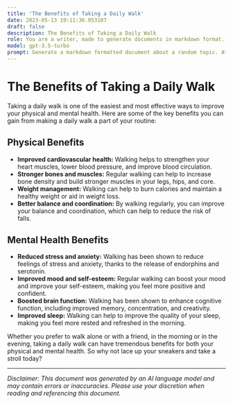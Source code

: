 ```yaml
---
title: 'The Benefits of Taking a Daily Walk'
date: 2023-05-13 19:11:36.053107
draft: false
description: The Benefits of Taking a Daily Walk
role: You are a writer, made to generate documents in markdown format. It is very important that all of the documents you generate are in valid markdown format.
model: gpt-3.5-turbo
prompt: Generate a markdown formatted document about a random topic. At the bottom, include a disclaimer explaining that the document was generated by you. The first line of the document should be the title. Make sure that the entire document is in proper markdown format, using a mix of various tags to make the document visually appealing.
---
```


# The Benefits of Taking a Daily Walk

Taking a daily walk is one of the easiest and most effective ways to improve your physical and mental health. Here are some of the key benefits you can gain from making a daily walk a part of your routine: 

## Physical Benefits
- **Improved cardiovascular health:** Walking helps to strengthen your heart muscles, lower blood pressure, and improve blood circulation.
- **Stronger bones and muscles:** Regular walking can help to increase bone density and build stronger muscles in your legs, hips, and core.
- **Weight management:** Walking can help to burn calories and maintain a healthy weight or aid in weight loss.
- **Better balance and coordination:** By walking regularly, you can improve your balance and coordination, which can help to reduce the risk of falls.

## Mental Health Benefits
- **Reduced stress and anxiety:** Walking has been shown to reduce feelings of stress and anxiety, thanks to the release of endorphins and serotonin.
- **Improved mood and self-esteem:** Regular walking can boost your mood and improve your self-esteem, making you feel more positive and confident.
- **Boosted brain function:** Walking has been shown to enhance cognitive function, including improved memory, concentration, and creativity.
- **Improved sleep:** Walking can help to improve the quality of your sleep, making you feel more rested and refreshed in the morning.

Whether you prefer to walk alone or with a friend, in the morning or in the evening, taking a daily walk can have tremendous benefits for both your physical and mental health. So why not lace up your sneakers and take a stroll today?

---

*Disclaimer: This document was generated by an AI language model and may contain errors or inaccuracies. Please use your discretion when reading and referencing this document.*